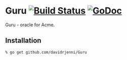# Guru [![Build Status](https://travis-ci.org/davidrjenni/Guru.svg?branch=master)](https://travis-ci.org/davidrjenni/Guru) [![GoDoc](https://godoc.org/github.com/davidrjenni/Guru?status.svg)](https://godoc.org/github.com/davidrjenni/Guru)

Guru - oracle for Acme.

## Installation

```
% go get github.com/davidrjenni/Guru
```
